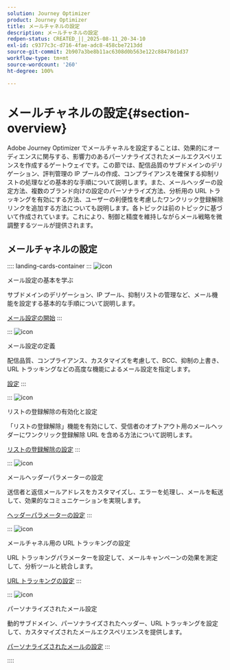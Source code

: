 ```yaml
---
solution: Journey Optimizer
product: Journey Optimizer
title: メールチャネルの設定
description: メールチャネルの設定
redpen-status: CREATED_||_2025-08-11_20-34-10
exl-id: c9377c3c-d716-4fae-adc8-458cbe7213dd
source-git-commit: 2b907a3be8b11ac6308d0b563e122c88478d1d37
workflow-type: tm+mt
source-wordcount: '260'
ht-degree: 100%

---
```


# メールチャネルの設定{#section-overview}

Adobe Journey Optimizer でメールチャネルを設定することは、効果的にオーディエンスに関与する、影響力のあるパーソナライズされたメールエクスペリエンスを作成するゲートウェイです。この節では、配信品質のサブドメインのデリゲーション、評判管理の IP プールの作成、コンプライアンスを確保する抑制リストの処理などの基本的な手順について説明します。また、メールヘッダーの設定方法、複数のブランド向けの設定のパーソナライズ方法、分析用の URL トラッキングを有効にする方法、ユーザーの利便性を考慮したワンクリック登録解除リンクを追加する方法についても説明します。各トピックは前のトピックに基づいて作成されています。これにより、制御と精度を維持しながらメール戦略を微調整するツールが提供されます。

## メールチャネルの設定

:::: landing-cards-container
:::
![icon](https://cdn.experienceleague.adobe.com/icons/circle-play.svg?lang=ja)

メール設定の基本を学ぶ

サブドメインのデリゲーション、IP プール、抑制リストの管理など、メール機能を設定する基本的な手順について説明します。

[メール設定の開始](../using/email/get-started-email-config.md)
:::

:::
![icon](https://cdn.experienceleague.adobe.com/icons/gear.svg?lang=ja)

メール設定の定義

配信品質、コンプライアンス、カスタマイズを考慮して、BCC、抑制の上書き、URL トラッキングなどの高度な機能によるメール設定を指定します。

[設定](../using/email/email-settings.md)
:::

:::
![icon](https://cdn.experienceleague.adobe.com/icons/list-check.svg?lang=ja)

リストの登録解除の有効化と設定

「リストの登録解除」機能を有効にして、受信者のオプトアウト用のメールヘッダーにワンクリック登録解除 URL を含める方法について説明します。

[リストの登録解除の設定](../using/email/list-unsubscribe.md)
:::

:::
![icon](https://cdn.experienceleague.adobe.com/icons/gear.svg?lang=ja)

メールヘッダーパラメーターの設定

送信者と返信メールアドレスをカスタマイズし、エラーを処理し、メールを転送して、効果的なコミュニケーションを実現します。

[ヘッダーパラメーターの設定](../using/email/header-parameters.md)
:::

:::
![icon](https://cdn.experienceleague.adobe.com/icons/chart-line.svg?lang=ja)

メールチャネル用の URL トラッキングの設定

URL トラッキングパラメーターを設定して、メールキャンペーンの効果を測定して、分析ツールと統合します。

[URL トラッキングの設定](../using/email/url-tracking.md)
:::

:::
![icon](https://cdn.experienceleague.adobe.com/icons/bullseye.svg?lang=ja)

パーソナライズされたメール設定

動的サブドメイン、パーソナライズされたヘッダー、URL トラッキングを設定して、カスタマイズされたメールエクスペリエンスを提供します。

[パーソナライズされたメールの設定](../using/email/surface-personalization.md)
:::

::::
